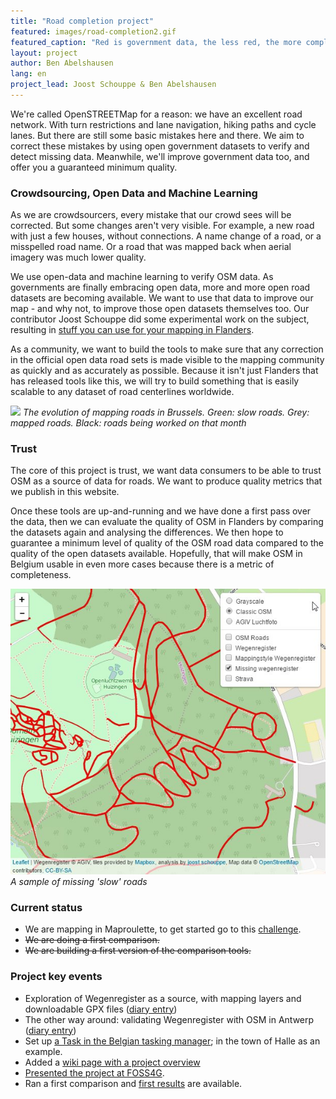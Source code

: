 ```yaml
---
title: "Road completion project"
featured: images/road-completion2.gif
featured_caption: "Red is government data, the less red, the more complete OSM becomes."
layout: project
author: Ben Abelshausen
lang: en
project_lead: Joost Schouppe & Ben Abelshausen
---
```


We're called OpenSTREETMap for a reason: we have an excellent road network. With turn restrictions and lane navigation, hiking paths and cycle lanes. But there are still some basic mistakes here and there. We aim to correct these mistakes by using open government datasets to verify and detect missing data. Meanwhile, we'll improve government data too, and offer you a guaranteed minimum quality.

### Crowdsourcing, Open Data and Machine Learning

As we are crowdsourcers, every mistake that our crowd sees will be corrected. But some changes aren't very visible. For example, a new road with just a few houses, without connections. A name change of a road, or a misspelled road name. Or a road that was mapped back when aerial imagery was much lower quality.

We use open-data and machine learning to verify OSM data. As governments are finally embracing open data, more and more open road datasets are becoming available. We want to use that data to improve our map - and why not, to improve those open datasets themselves too. Our contributor Joost Schouppe did some experimental work on the subject, resulting in [stuff you can use for your mapping in Flanders](http://www.openstreetmap.org/user/joost%20schouppe/diary/39250).

As a community, we want to build the tools to make sure that any correction in the official open data road sets is made visible to the mapping community as quickly and as accurately as possible. Because it isn't just Flanders that has released tools like this, we will try to build something that is easily scalable to any dataset of road centerlines worldwide.

![](/assets/images/road-completion.gif)
*The evolution of mapping roads in Brussels. Green: slow roads. Grey: mapped roads. Black: roads being worked on that month*

### Trust

The core of this project is trust, we want data consumers to be able to trust OSM as a source of data for roads. We want to produce quality metrics that we publish in this website.

Once these tools are up-and-running and we have done a first pass over the data, then we can evaluate the quality of OSM in Flanders by comparing the datasets again and analysing the differences. We then hope to guarantee a minimum level of quality of the OSM road data compared to the quality of the open datasets available. Hopefully, that will make OSM in Belgium usable in even more cases because there is a metric of completeness.

![](/assets/images/road-completion1.jpg)
*A sample of missing 'slow' roads*

### Current status

- We are mapping in Maproulette, to get started go to this [challenge](http://maproulette.org/map/2789).
- ~~We are doing a first comparison.~~
- ~~We are building a first version of the comparison tools.~~

### Project key events

* Exploration of Wegenregister as a source, with mapping layers and downloadable GPX files ([diary entry](http://www.openstreetmap.org/user/joost%20schouppe/diary/39250))
* The other way around: validating Wegenregister with OSM in Antwerp ([diary entry](http://www.openstreetmap.org/user/joost%20schouppe/diary/39573))
* Set up [a Task in the Belgian tasking manager](https://tasks.osm.be/project/2); in the town of Halle as an example.
* Added a [wiki page with a project overview](https://wiki.openstreetmap.org/wiki/WikiProject_Belgium/Road_completion_project)
* [Presented the project at FOSS4G](http://slides.com/benabelshausen-1/deck-1).
* Ran a first comparison and [first results](https://github.com/osmbe/road-completion/tree/master/results/wegenregister) are available.
